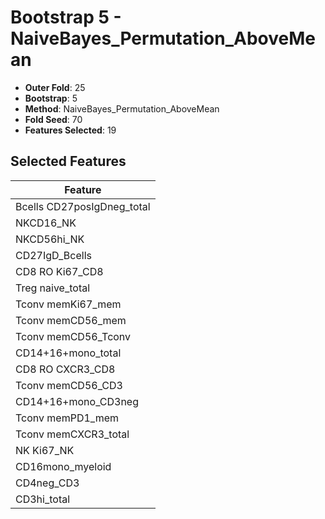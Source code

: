 # Bootstrap 5 - NaiveBayes_Permutation_AboveMean

- **Outer Fold**: 25
- **Bootstrap**: 5
- **Method**: NaiveBayes_Permutation_AboveMean
- **Fold Seed**: 70
- **Features Selected**: 19

## Selected Features

| Feature |
|---------|
| Bcells CD27posIgDneg_total |
| NKCD16_NK |
| NKCD56hi_NK |
| CD27IgD_Bcells |
| CD8 RO Ki67_CD8 |
| Treg naive_total |
| Tconv memKi67_mem |
| Tconv memCD56_mem |
| Tconv memCD56_Tconv |
| CD14+16+mono_total |
| CD8 RO CXCR3_CD8 |
| Tconv memCD56_CD3 |
| CD14+16+mono_CD3neg |
| Tconv memPD1_mem |
| Tconv memCXCR3_total |
| NK Ki67_NK |
| CD16mono_myeloid |
| CD4neg_CD3 |
| CD3hi_total |

